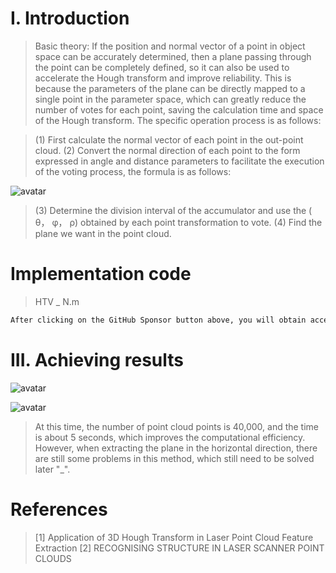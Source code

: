 #  I. Introduction 

>  Basic theory: If the position and normal vector of a point in object space can be accurately determined, then a plane passing through the point can be completely defined, so it can also be used to accelerate the Hough transform and improve reliability. This is because the parameters of the plane can be directly mapped to a single point in the parameter space, which can greatly reduce the number of votes for each point, saving the calculation time and space of the Hough transform. The specific operation process is as follows: 

>  (1) First calculate the normal vector of each point in the out-point cloud. (2) Convert the normal direction of each point to the form expressed in angle and distance parameters to facilitate the execution of the voting process, the formula is as follows: 

![avatar]( fd70320fc09e454d878107a004d81c78.png) 

>  (3) Determine the division interval of the accumulator and use the ( θ， φ， ρ) obtained by each point transformation to vote. (4) Find the plane we want in the point cloud. 

#  Implementation code 

>  HTV _ N.m 

 ```python  
After clicking on the GitHub Sponsor button above, you will obtain access permissions to my private code repository ( https://github.com/slowlon/my_code_bar ) to view this blog code. By searching the code number of this blog, you can find the code you need, code number is: 2024020309574068800
 ```  
#  III. Achieving results 

![avatar]( 73d03b3e92464de58d5fa9f2def10893.png) 

 ![avatar]( 473972cf11e34d19bbf86c781c30faf6.png) 

>  At this time, the number of point cloud points is 40,000, and the time is about 5 seconds, which improves the computational efficiency. However, when extracting the plane in the horizontal direction, there are still some problems in this method, which still need to be solved later "_". 

#  References 

>  [1] Application of 3D Hough Transform in Laser Point Cloud Feature Extraction [2] RECOGNISING STRUCTURE IN LASER SCANNER POINT CLOUDS 

